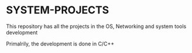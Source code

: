 # SYSTEM-PROJECTS
This repository has all the projects in the OS, Networking and system tools development

Primalrily, the development is done in C/C++
